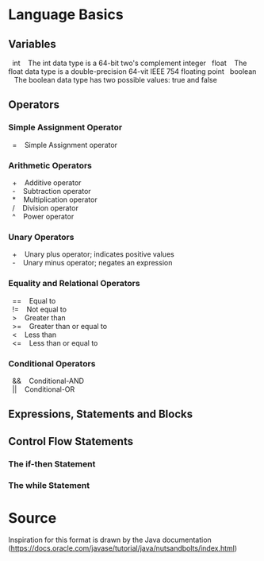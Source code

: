 # Language Basics

## Variables

&nbsp; int &nbsp;&nbsp; The int data type is a 64-bit two's complement integer
&nbsp; float &nbsp;&nbsp; The float data type is a double-precision 64-vit IEEE 754 floating point
&nbsp; boolean &nbsp;&nbsp; The boolean data type has two possible values: true and false

## Operators

### Simple Assignment Operator

&nbsp; = &nbsp;&nbsp; Simple Assignment operator  <br>

### Arithmetic Operators

&nbsp; + &nbsp;&nbsp; Additive operator       <br>
&nbsp; - &nbsp;&nbsp; Subtraction operator    <br>
&nbsp; * &nbsp;&nbsp; Multiplication operator <br>
&nbsp; / &nbsp;&nbsp; Division operator       <br>
&nbsp; ^ &nbsp;&nbsp; Power operator          <br>

### Unary Operators

&nbsp; + &nbsp;&nbsp; Unary plus operator; indicates positive values  <br>
&nbsp; - &nbsp;&nbsp; Unary minus operator; negates an expression     <br>

### Equality and Relational Operators

&nbsp; == &nbsp;&nbsp; Equal to                    <br>
&nbsp;  != &nbsp;&nbsp; Not equal to                <br>
&nbsp;  >   &nbsp;&nbsp; Greater than                <br>
&nbsp;  >= &nbsp;&nbsp; Greater than or equal to    <br>
&nbsp;  <   &nbsp;&nbsp; Less than                   <br>
&nbsp;  <= &nbsp;&nbsp; Less than or equal to       <br>

### Conditional Operators

&nbsp; && &nbsp;&nbsp; Conditional-AND     <br>
&nbsp; || &nbsp;&nbsp; Conditional-OR      <br>

## Expressions, Statements and Blocks

## Control Flow Statements

### The if-then Statement

### The while Statement

# Source
Inspiration for this format is drawn by the Java documentation (https://docs.oracle.com/javase/tutorial/java/nutsandbolts/index.html)